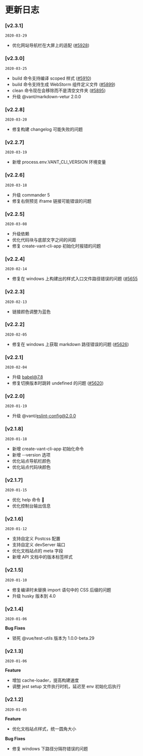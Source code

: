 # 更新日志

### [v2.3.1]

`2020-03-29`

- 优化网站导航栏在大屏上的适配 ([#5928](https://github.com/youzan/vant/pull/5928))

### [v2.3.0]

`2020-03-25`

- build 命令支持编译 scoped 样式 ([#5910](https://github.com/youzan/vant/pull/5910))
- build 命令支持生成 WebStorm 组件定义文件 ([#5899](https://github.com/youzan/vant/issues/5899))
- clean 命令现在会移除而不是清空文件夹 ([#5895](https://github.com/youzan/vant/issues/5895))
- 升级 @vant/markdown-vetur 2.0.0

### [v2.2.8]

`2020-03-20`

- 修复构建 changelog 可能失败的问题

### [v2.2.7]

`2020-03-19`

- 新增 process.env.VANT_CLI_VERSION 环境变量

### [v2.2.6]

`2020-03-18`

- 升级 commander 5
- 修复右侧预览 iframe 链接可能错误的问题

### [v2.2.5]

`2020-03-08`

- 升级依赖
- 优化代码块与底部文字之间的间距
- 修复 create-vant-cli-app 初始化时报错的问题

### [v2.2.4]

`2020-02-14`

- 修复在 windows 上构建出的样式入口文件路径错误的问题 ([#5655](https://github.com/youzan/vant/pull/5655)

### [v2.2.3]

`2020-02-13`

- 链接颜色调整为蓝色

### [v2.2.2]

`2020-02-05`

- 修复在 windows 上获取 markdown 路径错误的问题 ([#5626](https://github.com/youzan/vant/pull/5626))

### [v2.2.1]

`2020-02-04`

- 升级 babel@7.8
- 修复切换版本时跳转 undefined 的问题 ([#5620](https://github.com/youzan/vant/pull/5620))

### [v2.2.0]

`2020-01-19`

- 升级 @vant/eslint-config@2.0.0

### [v2.1.8]

`2020-01-18`

- 新增 create-vant-cli-app 初始化命令
- 新增 --version 选项
- 优化站点导航栏颜色
- 优化站点代码块颜色

### [v2.1.7]

`2020-01-15`

- 优化 help 命令 
- 优化控制台输出信息

### [v2.1.6]

`2020-01-12`

- 支持自定义 Postcss 配置
- 支持自定义 devServer 端口
- 优化文档站点的 meta 字段
- 新增 API 文档中的版本标签样式

### [v2.1.5]

`2020-01-10`

- 修复编译时未替换 import 语句中的 CSS 后缀的问题
- 升级 husky 版本到 4.0

### [v2.1.4]

`2020-01-06`

**Bug Fixes**

- 锁死 @vue/test-utils 版本为 1.0.0-beta.29

### [v2.1.3]

`2020-01-06`

**Feature**

- 增加 cache-loader，提高构建速度
- 调整 jest setup 文件执行时机，延迟至 env 初始化后执行

### [v2.1.2]

`2020-01-05`

**Feature**

- 优化文档站点样式，统一圆角大小

**Bug Fixes**

- 修复 windows 下路径分隔符错误的问题
